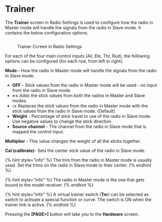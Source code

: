 # Trainer

The **Trainer** screen in Radio Settings is used to configure how the radio in Master mode will handle the signals from the radio in Slave mode. It contains the below configuration options.&#x20;

<figure><img src="/.gitbook/assets/bwtrainer.png" alt=""><figcaption><p>Trainer Ccreen in Radio Settings</p></figcaption></figure>

For each of the four main control inputs (Ail, Ele, Thr, Rud), the following options can be configured (for each row, from left to right).

**Mode -**  How the radio in Master mode will handle the signals from the radio in Slave mode.&#x20;

* **OFF** - Stick values from the radio in Master mode will be used - no input from the radio in Slave mode.
* **+=** Adds the stick values from both the radios in Master and Slave modes.
* **:=** Replaces the stick values from the radio in Master mode with the stick values from the radio in Slave mode. (Default)
* **Weight** - Percentage of stick travel to use of the radio in Slave mode. Use negative values to change the stick direction.
* **Source channel** - The channel from the radio in Slave mode that is mapped the control input.

**Multiplier** - This value changes the weight of all the sticks together.&#x20;

**Cal (calibrate)**- Sets the center stick value of the radio in Slave mode.

{% hint style="info" %}
The trim from the radio in Master mode is usually used. Set the trims on the radio in Slave mode to their center.
{% endhint %}

{% hint style="info" %}
The radio in Master mode is the one that gets bound to the model receiver.
{% endhint %}

{% hint style="info" %}
A virtual trainer switch (**Tnr**) can be selected as switch to activate a special function or curve. The switch is ON when the trainer link is active.
{% endhint %}

Pressing the **\[PAGE>]** button will take you to the **Hardware** screen.
